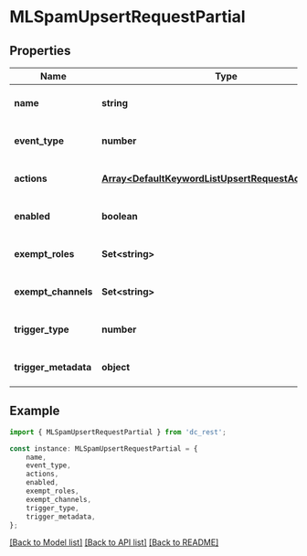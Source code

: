 # MLSpamUpsertRequestPartial


## Properties

Name | Type | Description | Notes
------------ | ------------- | ------------- | -------------
**name** | **string** |  | [optional] [default to undefined]
**event_type** | **number** |  | [optional] [default to undefined]
**actions** | [**Array&lt;DefaultKeywordListUpsertRequestActionsInner&gt;**](DefaultKeywordListUpsertRequestActionsInner.md) |  | [optional] [default to undefined]
**enabled** | **boolean** |  | [optional] [default to undefined]
**exempt_roles** | **Set&lt;string&gt;** |  | [optional] [default to undefined]
**exempt_channels** | **Set&lt;string&gt;** |  | [optional] [default to undefined]
**trigger_type** | **number** |  | [optional] [default to undefined]
**trigger_metadata** | **object** |  | [optional] [default to undefined]

## Example

```typescript
import { MLSpamUpsertRequestPartial } from 'dc_rest';

const instance: MLSpamUpsertRequestPartial = {
    name,
    event_type,
    actions,
    enabled,
    exempt_roles,
    exempt_channels,
    trigger_type,
    trigger_metadata,
};
```

[[Back to Model list]](../README.md#documentation-for-models) [[Back to API list]](../README.md#documentation-for-api-endpoints) [[Back to README]](../README.md)
